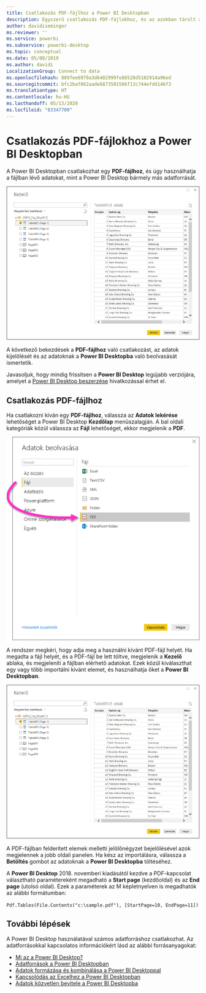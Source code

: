 ```yaml
---
title: Csatlakozás PDF-fájlhoz a Power BI Desktopban
description: Egyszerű csatlakozás PDF-fájlokhoz, és az azokban tárolt adatok használata a Power BI Desktopban
author: davidiseminger
ms.reviewer: ''
ms.service: powerbi
ms.subservice: powerbi-desktop
ms.topic: conceptual
ms.date: 05/08/2019
ms.author: davidi
LocalizationGroup: Connect to data
ms.openlocfilehash: 8897ee6979a3d6402999fe88520d5102914a96ed
ms.sourcegitcommit: bfc2baf862aade6873501566f13c744efdd146f3
ms.translationtype: HT
ms.contentlocale: hu-HU
ms.lasthandoff: 05/13/2020
ms.locfileid: "83347700"
---
```

# <a name="connect-to-pdf-files-in-power-bi-desktop"></a>Csatlakozás PDF-fájlokhoz a Power BI Desktopban
A Power BI Desktopban csatlakozhat egy **PDF-fájlhoz**, és úgy használhatja a fájlban lévő adatokat, mint a Power BI Desktop bármely más adatforrását.

![Csatlakozás PDF-fájlban lévő adatokhoz](media/desktop-connect-pdf/connect-pdf-04.png)

A következő bekezdések a **PDF-fájlhoz** való csatlakozást, az adatok kijelölését és az adatoknak a **Power BI Desktopba** való beolvasását ismertetik.

Javasoljuk, hogy mindig frissítsen a **Power BI Desktop** legújabb verziójára, amelyet a [Power BI Desktop beszerzése](../fundamentals/desktop-get-the-desktop.md) hivatkozással érhet el. 

## <a name="connect-to-a-pdf-file"></a>Csatlakozás PDF-fájlhoz
Ha csatlakozni kíván egy **PDF-fájlhoz**, válassza az **Adatok lekérése** lehetőséget a Power BI Desktop **Kezdőlap** menüszalagján. A bal oldali kategóriák közül válassza az **Fájl** lehetőséget, ekkor megjelenik a **PDF**.

![PDF kiválasztása az Adatok lekérésénél](media/desktop-connect-pdf/connect-pdf-01.png)

A rendszer megkéri, hogy adja meg a használni kívánt PDF-fájl helyét. Ha megadta a fájl helyét, és a PDF-fájl be lett töltve, megjelenik a **Kezelő** ablaka, és megjeleníti a fájlban elérhető adatokat. Ezek közül kiválaszthat egy vagy több importálni kívánt elemet, és használhatja őket a **Power BI Desktopban**.

![Csatlakozás PDF-fájlban lévő adatokhoz](media/desktop-connect-pdf/connect-pdf-04.png)

A PDF-fájlban felderített elemek melletti jelölőnégyzet bejelölésével azok megjelennek a jobb oldali panelen. Ha kész az importálásra, válassza a **Betöltés** gombot az adatoknak a **Power BI Desktopba** töltéséhez.

A **Power BI Desktop** 2018. novemberi kiadásától kezdve a PDF-kapcsolat választható paramétereként megadható a **Start page** (kezdőoldal) és az **End page** (utolsó oldal). Ezek a paraméterek az M képletnyelven is megadhatók az alábbi formátumban:

`Pdf.Tables(File.Contents("c:\sample.pdf"), [StartPage=10, EndPage=11])`


## <a name="next-steps"></a>További lépések
A Power BI Desktop használatával számos adatforráshoz csatlakozhat. Az adatforrásokkal kapcsolatos információkért lásd az alábbi forrásanyagokat:

* [Mi az a Power BI Desktop?](../fundamentals/desktop-what-is-desktop.md)
* [Adatforrások a Power BI Desktopban](desktop-data-sources.md)
* [Adatok formázása és kombinálása a Power BI Desktoppal](desktop-shape-and-combine-data.md)
* [Kapcsolódás az Excelhez a Power BI Desktopban](desktop-connect-excel.md)   
* [Adatok közvetlen bevitele a Power BI Desktopba](desktop-enter-data-directly-into-desktop.md)   
